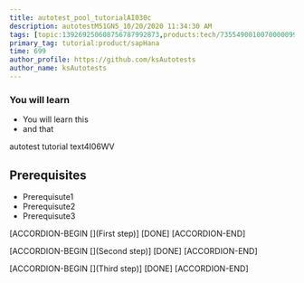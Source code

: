 ```yaml
---
title: autotest_pool_tutorialAI030c
description: autotestM51GN5_10/20/2020 11:34:30 AM
tags: [topic:139269250608756787992873,products:tech/73554900100700000996,tutorial:experience/advanced]
primary_tag: tutorial:product/sapHana
time: 699
author_profile: https://github.com/ksAutotests
author_name: ksAutotests
---
```

### You will learn
- You will learn this
- and that

autotest tutorial text4I06WV

## Prerequisites
- Prerequisute1
- Prerequisute2
- Prerequisute3

[ACCORDION-BEGIN [](First step)]
[DONE]
[ACCORDION-END]

[ACCORDION-BEGIN [](Second step)]
[DONE]
[ACCORDION-END]

[ACCORDION-BEGIN [](Third step)]
[DONE]
[ACCORDION-END]

